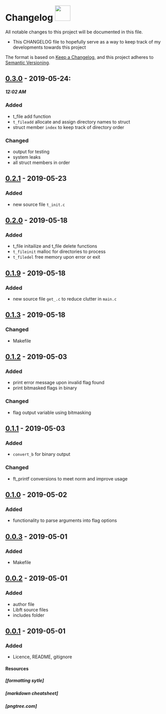 # Changelog <img src="https://png.pngtree.com/svg/20170719/e584c33d9e.svg" height="48" width="48">
All notable changes to this project will be documented in this file.

- This CHANGELOG file to hopefully serve as a way to keep track of my
  developments towards this project

The format is based on [Keep a Changelog](https://keepachangelog.com/en/1.0.0/),
and this project adheres to [Semantic Versioning](https://semver.org/spec/v2.0.0.html).

## [0.3.0] - 2019-05-24:
##### 12:02 AM
### Added
- t_file add function
 - ```t_fileadd``` allocate and assign directory names to struct
- struct member `index` to keep track of directory order

### Changed
- output for testing
 - system leaks
 - all struct members in order

## [0.2.1] - 2019-05-23
### Added
- new source file `t_init.c`

## [0.2.0] - 2019-05-18
### Added
- t_file initailize and t_file delete functions
 - ```t_fileinit``` malloc for directories to process
 - ```t_filedel``` free memory upon error or exit

## [0.1.9] - 2019-05-18
### Added
- new source file `get_.c` to reduce clutter in `main.c`

## [0.1.3] - 2019-05-18
### Changed
- Makefile

## [0.1.2] - 2019-05-03
### Added
- print error message upon invalid flag found
- print bitmasked flags in binary
### Changed
- flag output variable using bitmasking

## [0.1.1] - 2019-05-03
### Added
- ```convert_b``` for binary output
### Changed
- ft_printf conversions to meet norm and improve usage

## [0.1.0] - 2019-05-02
### Added
- functionality to parse arguments into flag options

## [0.0.3] - 2019-05-01
### Added
- Makefile

## [0.0.2] - 2019-05-01
### Added
- author file
- Libft source files
- includes folder

## [0.0.1] - 2019-05-01
### Added
- Licence, README, gitignore

#### Resources
##### [formatting sytle]
##### [markdown cheatsheet]
##### [pngtree.com]

[0.3.0]: https://github.com/rpeepz/ft_ls/commit/ad75ecc
[0.2.1]: https://github.com/rpeepz/ft_ls/commit/48059f2d94250433c8a1dc8f9d0607232b4a579c#diff-bb127294234fc295cac1381525c5bc3b
[0.2.0]: https://github.com/rpeepz/ft_ls/commit/ac49840
[0.1.9]: https://github.com/rpeepz/ft_ls/commit/f5ef9426c8a0e33f0deecb4d697b35e1cadc1be3#diff-4840f30cac8e8fd22fe4e253a93849ae
[0.1.3]: https://github.com/rpeepz/ft_ls/commit/d869953
[0.1.2]: https://github.com/rpeepz/ft_ls/commit/2fce750
[0.1.1]: https://github.com/rpeepz/ft_ls/commit/2b2e6b4
[0.1.0]: https://github.com/rpeepz/ft_ls/commit/e138037
[0.0.3]: https://github.com/rpeepz/ft_ls/commit/d93e694
[0.0.2]: https://github.com/rpeepz/ft_ls/commit/76bb98f
[0.0.1]: https://github.com/rpeepz/ft_ls/commit/1060233
[1]: https://github.com/olivierlacan/keep-a-changelog/blob/master/CHANGELOG.md
[2]: https://github.com/adam-p/markdown-here/wiki/Markdown-Cheatsheet
[3]: https://pngtree.com/free-icon